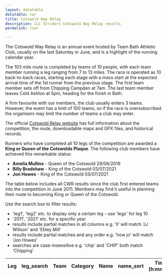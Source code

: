 ```yaml
---
layout: datatable
datatable: cwr
title: Cotswold Way Relay
description: CLC Striders Cotswold Way Relay results
permalink: /cwr

---
```


The Cotswold Way Relay is an annual event hosted by Team Bath Athletic Club, usually on the last Saturday in June, and is a highlight of the running calendar year.

The 103 mile route is completed by teams of 10 people, with each team member running a leg ranging from 7 to 13 miles. The race is operated as 10 back-to-back races, starting each stage with a mass start at the expected arrival time of the 1st runner from the previous stage. The first team member sets off from Chipping Campden at 7am. The last team member leaves Cold Ashton at 5pm, heading for the finish in Bath.

A firm favourite with our members, the club usually enters 3 teams. However, the event has a limit of 100 teams, so if the race is oversubscribed the organisers may limit the number of teams a club may enter.

The official [Cotswold Relay website](https://cotswoldwayrelay.co.uk) has full information about the competition, the route, downloadable maps and GPX files, and historical records.

Runners who have completed all 10 legs of the competition are awarded a **King or Queen of the Cotswolds Plaque**. The following club members have achieved this remarkable status:
- **Amelia Mullins** - Queen of the Cotswold 29/06/2019
- **Billy Bradshaw** - King of the Cotswold 03/07/2021
- **Jon Howes** - King of the Cotswold 03/07/2021

The table below includes all CWR results since the club first entered teams into the competition in June 2011. Members may find it useful in planning their route to becoming King or Queen of the Cotswold.

Use the search box to filter results:
- 'leg1', 'leg2' etc. to display only a certain leg - use 'legx' for leg 10
- '2011', '2021' etc. for a specific year
- results include partial matches in all columns e.g. 'll' will match 'JJ Willson' and 'Ebley Mill'
- results include partial matches and any order e.g. 'how jo' will match 'Jon Howes'
- searches are case-insensitive e.g. 'chip' and 'CHIP' both match 'Chipping'

<table id="site_data_cwr" style="width:100%">
    <thead>
        <tr>
            <th data-field="Leg">Leg</th>
            <th data-field="leg_search">leg_search</th>
            <th data-field="Team">Team</th>
            <th data-field="Category">Category</th>
            <th data-field="Name">Name</th>
            <th data-field="name_sort">name_sort</th>
            <th data-field="Time">Time<br>(h:mm:ss)</th>
            <th data-field="time_secs_sort">time_secs_sort</th>
            <th data-field="Distance">Distance<br>(mi)</th>
            <th data-field="Start">Start</th>
            <th data-field="Finish">Finish</th>
            <th data-field="Date">Date</th>
            <th data-field="date_sort">date_sort</th>
        </tr>
    </thead>
</table>

